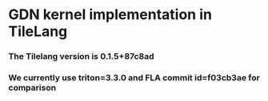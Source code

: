 # GDN kernel implementation in TileLang

### The Tilelang version is 0.1.5+87c8ad

### We currently use triton=3.3.0 and FLA commit id=f03cb3ae for comparison